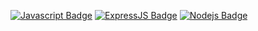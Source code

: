 [![Javascript Badge](https://img.shields.io/badge/-Javascript-F0DB4F?style=for-the-badge&labelColor=black&logo=javascript&logoColor=F0DB4F)](#) 
[![ExpressJS Badge](https://img.shields.io/badge/-Express.JS-ff781f?style=for-the-badge&labelColor=black&logo=express&logoColor=FF781F)](#) 
[![Nodejs Badge](https://img.shields.io/badge/-Node.js-3C873A?style=for-the-badge&labelColor=black&logo=node.js&logoColor=3C873A)](#)